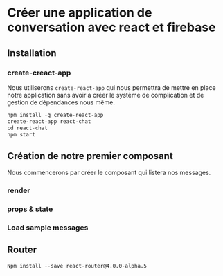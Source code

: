 # Créer une application de conversation avec react et firebase

## Installation
### create-creact-app

Nous utiliserons `create-react-app` qui nous permettra de mettre en place notre application sans avoir à créer le système de complication et de gestion de dépendances nous même.

```js
npm install -g create-react-app
create-react-app react-chat
cd react-chat
npm start
```

## Création de notre premier composant
Nous commencerons par créer le composant qui listera nos messages.

### render

### props & state

### Load sample messages

## Router
`Npm install --save react-router@4.0.0-alpha.5`
